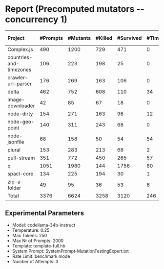 # Report (Precomputed mutators --concurrency 1)
| Project | #Prompts | #Mutants | #Killed | #Survived | #Timeout | MutationScore | LLMorpheus Time | Stryker Time | #Prompt Tokens | #Completion Tokens | #Total Tokens  |
|:--------|:---------|:---------|:--------|:----------|----------|---------------|-----------------|--------------|----------------|--------------------|----------------|
| Complex.js | 490 | 1200 | 729 | 471 | 0 | 60.75 | 3029.62 | 629.66 | 967508 | 100540 | 1068048 |
| countries-and-timezones | 106 | 223 | 198 | 25 | 0 | 88.79 | 1070.85 | 314.98 | 105828 | 23186 | 129014 |
| crawler-url-parser | 176 | 269 | 163 | 106 | 0 | 60.59 | 1777.23 | 867.78 | 386223 | 38916 | 425139 |
| delta | 462 | 752 | 608 | 110 | 34 | 85.37 | 2978.88 | 3758.68 | 890252 | 99176 | 989428 |
| image-downloader | 42 | 85 | 67 | 18 | 0 | 78.82 | 430.55 | 366.05 | 24655 | 9223 | 33878 |
| node-dirty | 154 | 271 | 163 | 96 | 12 | 64.58 | 1528.73 | 237.16 | 246248 | 32776 | 279024 |
| node-geo-point | 140 | 311 | 243 | 68 | 0 | 78.14 | 1411.08 | 1021.61 | 316333 | 29301 | 345634 |
| node-jsonfile | 68 | 158 | 50 | 54 | 54 | 65.82 | 690.69 | 485.24 | 57516 | 14071 | 71587 |
| plural | 153 | 283 | 213 | 68 | 2 | 75.97 | 1521.09 | 154.2 | 265602 | 33560 | 299162 |
| pull-stream | 351 | 772 | 450 | 265 | 57 | 65.67 | 2503.6 | 1383.12 | 208130 | 76551 | 284681 |
| q | 1051 | 1980 | 144 | 1756 | 80 | 11.31 | 5379.31 | 13584.78 | 2127655 | 217699 | 2345354 |
| spacl-core | 134 | 225 | 194 | 30 | 1 | 86.67 | 1350.98 | 739.03 | 162705 | 29184 | 191889 |
| zip-a-folder | 49 | 95 | 36 | 53 | 6 | 44.21 | 500.57 | 531.1 | 82457 | 10753 | 93210 |
| Total | 3376 | 6624 | 3258 | 3120 | 246 | - | 24173.18 | 24073.39 | 5841112 | 714936 | 6556048 |
## Experimental Parameters
  - Model: codellama-34b-instruct
  - Temperature: 0.25
  - Max Tokens: 250
  - Max Nr of Prompts: 2000
  - Template: template-full.hb
  - System Prompt: SystemPrompt-MutationTestingExpert.txt
  - Rate Limit: benchmark mode
  - Number of Attempts: 3


